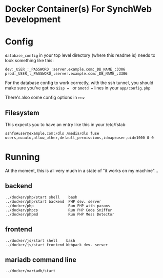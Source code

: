 # Docker Container(s) For SynchWeb Development

# Config

`database_config` in your top level directory (where this readme is)
needs to look something like this:

    dev:_USER_:_PASSWORD_:server.example.com:_DB_NAME_:3306
    prod:_USER_:_PASSWORD_:server.example.com:_DB_NAME_:3306

For the database config to work correctly, with the ssh tunnel, you should
make sure you've got no `$isp = ` or `$motd =` lines in your `app/config.php`


There's also some config options in `env`

## Filesystem

This expects you to have an entry like this in your /etc/fstab

    sshfs#user@example.com:/dls /media/dls fuse users,noauto,allow_other,default_permissions,idmap=user,uid=1000 0 0

# Running

At the moment, this is all very much in a state of "it works on my machine"...

## backend

    ../docker/php/start shell    bash
    ../docker/php/start backend  PHP dev. server
    ../docker/php                Run PHP with params
    ../docker/phpcs              Run PHP Code Sniffer
    ../docker/phpmd              Run PHP Mess Detector

## frontend

    ../docker/js/start shell    bash
    ../docker/js/start frontend Webpack dev. server

## mariadb command line

    ../docker/mariadb/start

